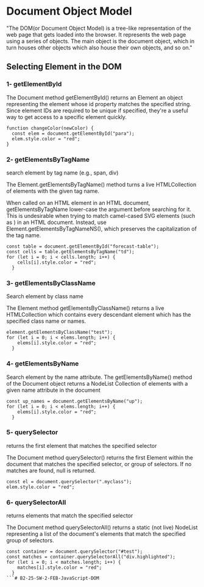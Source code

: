 # Document Object Model
"The DOM(or Document Object Model) is a tree-like representation of the web page that gets loaded into the browser.
It represents the web page using a‌‌ series of objects. The main object is the document object, which in turn houses other objects which also house their own objects, and so on."

## Selecting Element in the DOM
### 1- getElementById
The Document method getElementById() returns an Element an object representing the element whose id property matches the specified string. Since element IDs are required to be unique if specified, they're a useful way to get access to a specific element quickly.

```
function changeColor(newColor) {
  const elem = document.getElementById("para");
  elem.style.color = "red";
}
```

### 2- getElementsByTagName
search element by tag name (e.g., span, div)

The Element.getElementsByTagName() method turns a live HTMLCollection of elements with the given tag name.

When called on an HTML element in an HTML document, getElementsByTagName lower-case the argument before searching for it. This is undesirable when trying to match camel-cased SVG elements (such as <linearGradient>) in an HTML document. Instead, use Element.getElementsByTagNameNS(), which preserves the capitalization of the tag name.

```
const table = document.getElementById("forecast-table");
const cells = table.getElementsByTagName("td");
for (let i = 0; i < cells.length; i++) {
    cells[i].style.color = "red";
  }
```

### 3- getElementsByClassName
Search element by class name

The Element method getElementsByClassName() returns a live HTMLCollection which contains every descendant element which has the specified class name or names.

```
element.getElementsByClassName("test");
for (let i = 0; i < elems.length; i++) {
    elems[i].style.color = "red";
  }
```

### 4- getElementsByName
Search element by the name attribute. The getElementsByName() method of the Document object returns a NodeList Collection of elements with a given name attribute in the document
```
const up_names = document.getElementsByName("up");
for (let i = 0; i < elems.length; i++) {
    elems[i].style.color = "red";
  }
```

### 5- querySelector
returns the first element that matches the specified selector

The Document method querySelector() returns the first Element within the document that matches the specified selector, or group of selectors. If no matches are found, null is returned.
```
const el = document.querySelector(".myclass");
elem.style.color = "red";
```

### 6- querySelectorAll
returns elements that match the specified selector

The Document method querySelectorAll() returns a static (not live) NodeList representing a list of the document's elements that match the specified group of selectors.
```
const container = document.querySelector("#test");
const matches = container.querySelectorAll("div.highlighted");
for (let i = 0; i < matches.length; i++) {
    matches[i].style.color = "red";
  }
```# B2-25-SW-2-FEB-JavaScript-DOM
